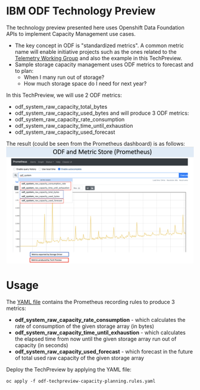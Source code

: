 # IBM ODF Technology Preview
The technology preview presented here uses Openshift Data Foundation APIs to implement Capacity Management use cases. 
* The key concept in ODF is "standardized metrics". A common metric name will enable initiative projects such as the ones related to the [Telemetry Working Group](https://openinfralabs.org/telemetry/) and also the example in this TechPreview.
* Sample storage capacity management uses ODF metrics to forecast and to plan:
  * When I many run out of storage?
  * How much storage space do I need for next year? 

In this TechPreview, we will use 2 ODF metrics:
* odf_system_raw_capacity_total_bytes
* odf_system_raw_capacity_used_bytes
and will produce 3 ODF metrics:
* odf_system_raw_capacity_rate_consumption
* odf_system_raw_capacity_time_until_exhaustion
* odf_system_raw_capacity_used_forecast

The result (could be seen from the Prometheus dashboard) is as follows:
![ODF metrics](images/Metrics-ODF4.9-TechPreview.png)


# Usage
The [YAML file](src/odf-techpreview-capacity-planning.rules.yaml) contains the Prometheus recording rules to produce 3 metrics:
* **odf_system_raw_capacity_rate_consumption** - which calculates the rate of consumption of the given storage array (in bytes)
* **odf_system_raw_capacity_time_until_exhaustion** - which calculates the elapsed time from now until the given storage array run out of capacity (in seconds)
* **odf_system_raw_capacity_used_forecast** - which forecast in the future of total used raw capacity of the given storage array

Deploy the TechPreview by applying the YAML file:
```
oc apply -f odf-techpreview-capacity-planning.rules.yaml
```
 


